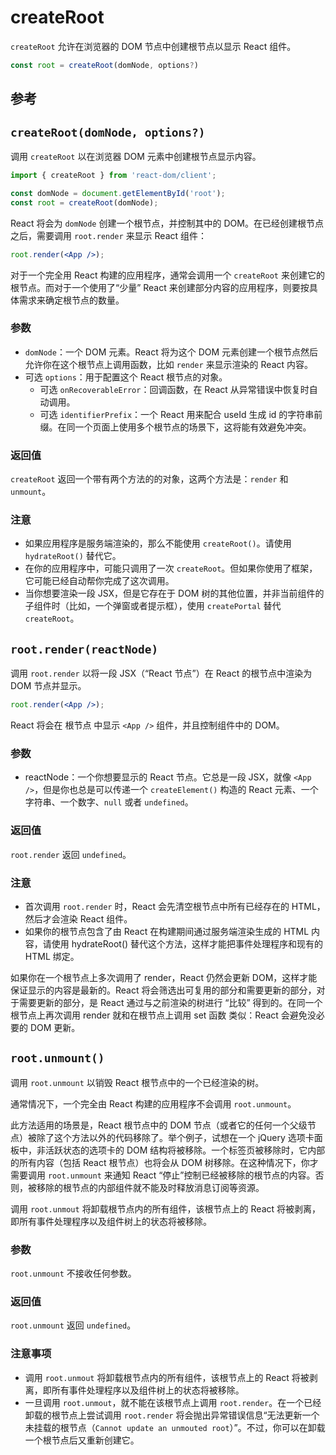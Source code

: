 # createRoot

`createRoot` 允许在浏览器的 DOM 节点中创建根节点以显示 React 组件。

```jsx
const root = createRoot(domNode, options?)
```

## 参考 

## `createRoot(domNode, options?) `

调用 `createRoot` 以在浏览器 DOM 元素中创建根节点显示内容。

```jsx
import { createRoot } from 'react-dom/client';

const domNode = document.getElementById('root');
const root = createRoot(domNode);
```

React 将会为 `domNode` 创建一个根节点，并控制其中的 DOM。在已经创建根节点之后，需要调用 `root.render` 来显示 React 组件：

```jsx
root.render(<App />);
```

对于一个完全用 React 构建的应用程序，通常会调用一个 `createRoot` 来创建它的根节点。而对于一个使用了“少量” React 来创建部分内容的应用程序，则要按具体需求来确定根节点的数量。

### 参数 
+ `domNode`：一个 DOM 元素。React 将为这个 DOM 元素创建一个根节点然后允许你在这个根节点上调用函数，比如 `render` 来显示渲染的 React 内容。
+ 可选 `options`：用于配置这个 React 根节点的对象。
  + 可选 `onRecoverableError`：回调函数，在 React 从异常错误中恢复时自动调用。
  + 可选 `identifierPrefix`：一个 React 用来配合 useId 生成 id 的字符串前缀。在同一个页面上使用多个根节点的场景下，这将能有效避免冲突。

### 返回值 
`createRoot` 返回一个带有两个方法的的对象，这两个方法是：`render` 和 `unmount`。

### 注意 
+ 如果应用程序是服务端渲染的，那么不能使用 `createRoot()`。请使用 `hydrateRoot()` 替代它。
+ 在你的应用程序中，可能只调用了一次 `createRoot`。但如果你使用了框架，它可能已经自动帮你完成了这次调用。
+ 当你想要渲染一段 JSX，但是它存在于 DOM 树的其他位置，并非当前组件的子组件时（比如，一个弹窗或者提示框），使用 `createPortal` 替代 `createRoot`。

## `root.render(reactNode)`

调用 `root.render` 以将一段 JSX（“React 节点”）在 React 的根节点中渲染为 DOM 节点并显示。

```jsx
root.render(<App />);
```

React 将会在 根节点 中显示 `<App />` 组件，并且控制组件中的 DOM。

### 参数 
+ reactNode：一个你想要显示的 React 节点。它总是一段 JSX，就像 `<App />`，但是你也总是可以传递一个 `createElement()` 构造的 React 元素、一个字符串、一个数字、`null` 或者 `undefined`。

### 返回值 
`root.render` 返回 `undefined`。

### 注意 
+ 首次调用 `root.render` 时，React 会先清空根节点中所有已经存在的 HTML，然后才会渲染 React 组件。
+ 如果你的根节点包含了由 React 在构建期间通过服务端渲染生成的 HTML 内容，请使用 hydrateRoot() 替代这个方法，这样才能把事件处理程序和现有的 HTML 绑定。

如果你在一个根节点上多次调用了 render，React 仍然会更新 DOM，这样才能保证显示的内容是最新的。React 将会筛选出可复用的部分和需要更新的部分，对于需要更新的部分，是 React 通过与之前渲染的树进行 “比较” 得到的。在同一个根节点上再次调用 render 就和在根节点上调用 set 函数 类似：React 会避免没必要的 DOM 更新。

## `root.unmount()`

调用 `root.unmount` 以销毁 React 根节点中的一个已经渲染的树。

通常情况下，一个完全由 React 构建的应用程序不会调用 `root.unmount`。

此方法适用的场景是，React 根节点中的 DOM 节点（或者它的任何一个父级节点）被除了这个方法以外的代码移除了。举个例子，试想在一个 jQuery 选项卡面板中，非活跃状态的选项卡的 DOM 结构将被移除。一个标签页被移除时，它内部的所有内容（包括 React 根节点）也将会从 DOM 树移除。在这种情况下，你才需要调用 `root.unmount` 来通知 React “停止”控制已经被移除的根节点的内容。否则，被移除的根节点的内部组件就不能及时释放消息订阅等资源。

调用 `root.unmout` 将卸载根节点内的所有组件，该根节点上的 React 将被剥离，即所有事件处理程序以及组件树上的状态将被移除。

### 参数 
`root.unmount` 不接收任何参数。

### 返回值 
`root.unmount` 返回 `undefined`。

### 注意事项 
+ 调用 `root.unmout` 将卸载根节点内的所有组件，该根节点上的 React 将被剥离，即所有事件处理程序以及组件树上的状态将被移除。
+ 一旦调用 `root.unmout`，就不能在该根节点上调用 `root.render`。在一个已经卸载的根节点上尝试调用 `root.render` 将会抛出异常错误信息“无法更新一个未挂载的根节点（`Cannot update an unmouted root`）”。不过，你可以在卸载一个根节点后又重新创建它。

